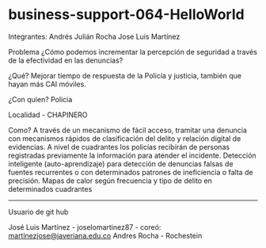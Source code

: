 # business-support-064-HelloWorld

Integrantes:
Andrés Julián Rocha
Jose Luis Martínez

Problema
¿Cómo podemos incrementar la percepción de seguridad a través de la efectividad en las denuncias?

¿Qué?
Mejorar tiempo de respuesta de la Policía y justicia, también que hayan más CAI móviles.

¿Con quien?
Policia


Localidad - CHAPINERO

Como?
A través de un mecanismo de fácil acceso, tramitar una denuncia con mecanismos rápidos de clasificación del delito y relación digital de evidencias.
A nivel de cuadrantes los policías recibirán de personas registradas previamente la información para atender el incidente.
Detección inteligente (auto-aprendizaje) para detección de denuncias falsas de fuentes recurrentes o con determinados patrones de ineficiencia o falta de precisión.
Mapas de calor según frecuencia y tipo de delito en determinados cuadrantes

-----------------------
Usuario de git hub 

José Luis Martínez - joselomartinez87 - coreó: martinezjose@javeriana.edu.co
Andres Rocha - Rochestein
    